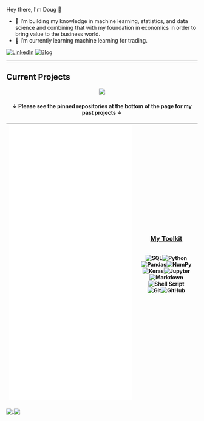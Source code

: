 Hey there, I'm Doug 👋

- 🔭 I’m building my knowledge in machine learning, statistics, and data science and combining that with my foundation in economics in order to bring value to the business world. 
- 🌱 I’m currently learning machine learning for trading.

<p>
<a href="https://www.linkedin.com/in/douglas-mill-854698133/" target="_blank"><img alt="LinkedIn" src="https://img.shields.io/badge/linkedin-%230077B5.svg?&style=for-the-badge&logo=LinkedIn&logoColor=white" /></a> <a href="https://cyborgtraders.com/" target="_blank"><img alt="Blog" src="https://img.shields.io/badge/WordPress-%23117AC9.svg?style=for-the-badge&logo=WordPress&logoColor=white" /></a> 

---

## Current Projects

<p align='center'>
<a href="https://github.com/cyborgsage/ML-for-trading"><img src="https://gh-card.dev/repos/cyborgsage/ML-for-trading.svg"></a>


<h4 align='center'> ↓ Please see the pinned repositories at the bottom of the page for my past projects ↓ </h4> 

|![](https://github.com/cyborgsage/cyborgsage/blob/main/metrics.svg)| <h3 align='center' style='text-decoration: underline'> <u> My Toolkit </u> </h3> <br><img alt="SQL" src="https://img.shields.io/badge/mysql-%2300f.svg?style=for-the-badge&logo=mysql&logoColor=white"/><img alt="Python" src="https://img.shields.io/badge/python%20-%2314354C.svg?&style=for-the-badge&logo=python&logoColor=white"/><br><img alt="Pandas" src="https://img.shields.io/badge/pandas%20-%23150458.svg?&style=for-the-badge&logo=pandas&logoColor=white" /><img alt="NumPy" src="https://img.shields.io/badge/numpy%20-%23013243.svg?&style=for-the-badge&logo=numpy&logoColor=white" /><br><img alt="Keras" src="https://img.shields.io/badge/Keras%20-%23D00000.svg?&style=for-the-badge&logo=Keras&logoColor=white"/><img alt="Jupyter" src="https://img.shields.io/badge/Jupyter%20-%23F37626.svg?&style=for-the-badge&logo=Jupyter&logoColor=white" /><br><img alt="Markdown" src="https://img.shields.io/badge/markdown-%23000000.svg?&style=for-the-badge&logo=markdown&logoColor=white"/><img alt="Shell Script" src="https://img.shields.io/badge/shell_script%20-%23121011.svg?&style=for-the-badge&logo=gnu-bash&logoColor=white"/><br><img alt="Git" src="https://img.shields.io/badge/git%20-%23F05033.svg?&style=for-the-badge&logo=git&logoColor=white"/><img alt="GitHub" src="https://img.shields.io/badge/github%20-%23121011.svg?&style=for-the-badge&logo=github&logoColor=white"/><br><br>|
|---|---|



<a href="https://github.com/anuraghazra/github-readme-stats">
  <img align="center" src="https://github-readme-stats.vercel.app/api?username=cyborgsage&count_private=true&show_icons=true&theme=default&hide_rank=false" />
</a>
<a href="https://github.com/anuraghazra/convoychat">
  <img align="center" src="https://github-readme-stats.vercel.app/api/top-langs/?username=cyborgsage&hide=jupyter%20notebook&langs_count=5&layout=compact,html" />
</a>

<!-- | <h3 align='center' style='text-decoration: underline'> <u> My Toolkit </u> </h3> <br> <img alt="SQL" src="https://img.shields.io/badge/mysql-%2300f.svg?style=for-the-badge&logo=mysql&logoColor=white"/><img alt="Python" src="https://img.shields.io/badge/python%20-%2314354C.svg?&style=for-the-badge&logo=python&logoColor=white"/><img alt="Pandas" src="https://img.shields.io/badge/pandas%20-%23150458.svg?&style=for-the-badge&logo=pandas&logoColor=white" /><img alt="NumPy" src="https://img.shields.io/badge/numpy%20-%23013243.svg?&style=for-the-badge&logo=numpy&logoColor=white" /> <br> <img alt="Keras" src="https://img.shields.io/badge/Keras%20-%23D00000.svg?&style=for-the-badge&logo=Keras&logoColor=white"/><img alt="Jupyter" src="https://img.shields.io/badge/Jupyter%20-%23F37626.svg?&style=for-the-badge&logo=Jupyter&logoColor=white" /><br><img alt="Markdown" src="https://img.shields.io/badge/markdown-%23000000.svg?&style=for-the-badge&logo=markdown&logoColor=white"/><img alt="Shell Script" src="https://img.shields.io/badge/shell_script%20-%23121011.svg?&style=for-the-badge&logo=gnu-bash&logoColor=white"/> <br> <img alt="Git" src="https://img.shields.io/badge/git%20-%23F05033.svg?&style=for-the-badge&logo=git&logoColor=white"/><img alt="GitHub" src="https://img.shields.io/badge/github%20-%23121011.svg?&style=for-the-badge&logo=github&logoColor=white"/><br><br>
|---| -->




<!-- [![Doug's GitHub stats](https://github-readme-stats.vercel.app/api?username=cyborgsage&count_private=true&show_icons=true&theme=default&hide_rank=false)](https://github.com/anuraghazra/github-readme-stats)  -->

<!-- [![forthebadge](https://forthebadge.com/images/badges/designed-in-etch-a-sketch.svg)](https://forthebadge.com) -->

<!-- ![Doug's github stats](https://github-readme-stats.vercel.app/api?username=cyborgsage&count_private=true&show_icons=true&?theme=solarized-dark&hide=prs,issues,contribs&show_icons=true) -->

<!-- [![Top Langs](https://github-readme-stats.vercel.app/api/top-langs/?username=cyborgsage&hide=jupyter%20notebook&langs_count=5&layout=compact,html)](https://github.com/anuraghazra/github-readme-stats) -->

<!-- [![Top Langs](https://github-readme-stats.vercel.app/api/top-langs/?username=cyborgsage)](https://github.com/anuraghazra/github-readme-stats) -->


<!-- [![Cyborgsage's Website](https://github-readme-wordpress.vercel.app/?username=cyborgsage&limit=3)](https://cyborgtraders.com) -->





<!-- 

---

### Here are my most current blog posts:

<a target="_blank" href="https://github-readme-medium-recent-article.vercel.app/medium/@douglas_mill/0"><img src="https://github-readme-medium-recent-article.vercel.app/medium/@douglas_mill/0" alt="Recent Article 0">






## Past Projects -->

